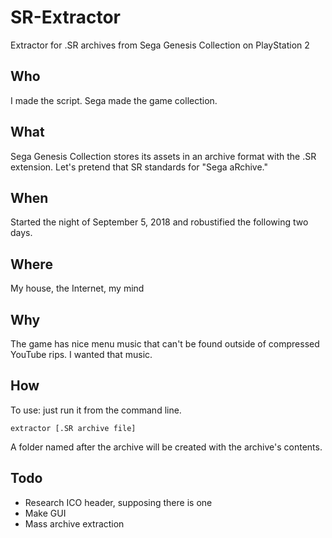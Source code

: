 # SR-Extractor
Extractor for .SR archives from Sega Genesis Collection on PlayStation 2

## Who
I made the script. Sega made the game collection.
## What
Sega Genesis Collection stores its assets in an archive format with the .SR extension. Let's pretend that SR standards for "Sega aRchive."
## When
Started the night of September 5, 2018 and robustified the following two days.
## Where
My house, the Internet, my mind
## Why
The game has nice menu music that can't be found outside of compressed YouTube rips. I wanted that music.
## How
To use: just run it from the command line.
```
extractor [.SR archive file]
```
A folder named after the archive will be created with the archive's contents.


## Todo
* Research ICO header, supposing there is one
* Make GUI
* Mass archive extraction
